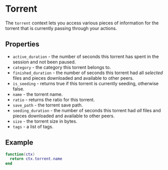 # Torrent

The `torrent` context lets you access various pieces of information for the
torrent that is currently passing through your actions.

## Properties

 * `active_duration` - the number of seconds this torrent has spent in the
   session and not been paused.
 * `category` - the category this torrent belongs to.
 * `finished_duration` - the number of seconds this torrent had all
   _selected_ files and pieces downloaded and available to other peers.
 * `is_seeding` - returns true if this torrent is currently seeding,
   otherwise false.
 * `name` - the torrent name.
 * `ratio` - returns the ratio for this torrent.
 * `save_path` - the torrent save path.
 * `seeding_duration` - the number of seconds this torrent had _all_ files and
   pieces downloaded and available to other peers.
 * `size` - the torrent size in bytes.
 * `tags` - a list of tags.

## Example

```lua
function(ctx)
  return ctx.torrent.name
end
```
